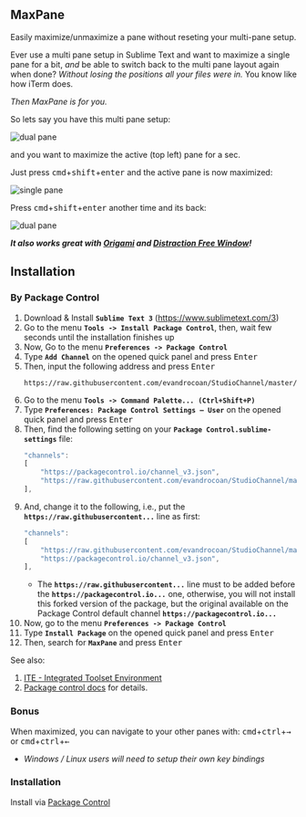 ## MaxPane

Easily maximize/unmaximize a pane without reseting your multi-pane setup.

Ever use a multi pane setup in Sublime Text and want to maximize a single pane for a bit, *and* be able to switch back to the multi pane layout again when done? *Without losing the positions all your files were in.* You know like how iTerm does.

*Then MaxPane is for you.*

So lets say you have this multi pane setup:

![dual pane](https://raw.github.com/jisaacks/MaxPane/3535650829f9bbb7df2d26428589b9bd47b13591/before.png)

and you want to maximize the active (top left) pane for a sec.

Just press <kbd>cmd</kbd>+<kbd>shift</kbd>+<kbd>enter</kbd> and the active pane is now maximized:

![single pane](https://raw.github.com/jisaacks/MaxPane/3535650829f9bbb7df2d26428589b9bd47b13591/after.png)

Press <kbd>cmd</kbd>+<kbd>shift</kbd>+<kbd>enter</kbd> another time and its back:

![dual pane](https://raw.github.com/jisaacks/MaxPane/3535650829f9bbb7df2d26428589b9bd47b13591/before.png)

***It also works great with [Origami](https://github.com/SublimeText/Origami) and [Distraction Free Window](https://github.com/aziz/DistractionFreeWindow#changing-layout)!***


## Installation

### By Package Control

1. Download & Install **`Sublime Text 3`** (https://www.sublimetext.com/3)
1. Go to the menu **`Tools -> Install Package Control`**, then,
    wait few seconds until the installation finishes up
1. Now,
    Go to the menu **`Preferences -> Package Control`**
1. Type **`Add Channel`** on the opened quick panel and press <kbd>Enter</kbd>
1. Then,
    input the following address and press <kbd>Enter</kbd>
    ```
    https://raw.githubusercontent.com/evandrocoan/StudioChannel/master/channel.json
    ```
1. Go to the menu **`Tools -> Command Palette...
    (Ctrl+Shift+P)`**
1. Type **`Preferences:
    Package Control Settings – User`** on the opened quick panel and press <kbd>Enter</kbd>
1. Then,
    find the following setting on your **`Package Control.sublime-settings`** file:
    ```js
    "channels":
    [
        "https://packagecontrol.io/channel_v3.json",
        "https://raw.githubusercontent.com/evandrocoan/StudioChannel/master/channel.json",
    ],
    ```
1. And,
    change it to the following, i.e.,
    put the **`https://raw.githubusercontent...`** line as first:
    ```js
    "channels":
    [
        "https://raw.githubusercontent.com/evandrocoan/StudioChannel/master/channel.json",
        "https://packagecontrol.io/channel_v3.json",
    ],
    ```
    * The **`https://raw.githubusercontent...`** line must to be added before the **`https://packagecontrol.io...`** one, otherwise,
      you will not install this forked version of the package,
      but the original available on the Package Control default channel **`https://packagecontrol.io...`**
1. Now,
    go to the menu **`Preferences -> Package Control`**
1. Type **`Install Package`** on the opened quick panel and press <kbd>Enter</kbd>
1. Then,
    search for **`MaxPane`** and press <kbd>Enter</kbd>

See also:

1. [ITE - Integrated Toolset Environment](https://github.com/evandrocoan/ITE)
1. [Package control docs](https://packagecontrol.io/docs/usage) for details.


### Bonus
When maximized, you can navigate to your other panes with:
<kbd>cmd</kbd>+<kbd>ctrl</kbd>+<kbd>→</kbd> or <kbd>cmd</kbd>+<kbd>ctrl</kbd>+<kbd>←</kbd>
* _Windows / Linux users will need to setup their own key bindings_

### Installation

Install via [Package Control](http://wbond.net/sublime_packages/package_control)
